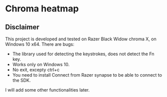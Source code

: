 # Chroma heatmap
## Disclaimer
This project is developed and tested on Razer Black Widow chroma X, on Windows 10 x64.
There are bugs:
- The library used for detecting the keystrokes, does not detect the Fn key.
- Works only on Windows 10.
- No exit, excepty ctrl+c
- You need to install Connect from Razer synapse to be able to connect to the SDK.

I will add some other functionalities later.